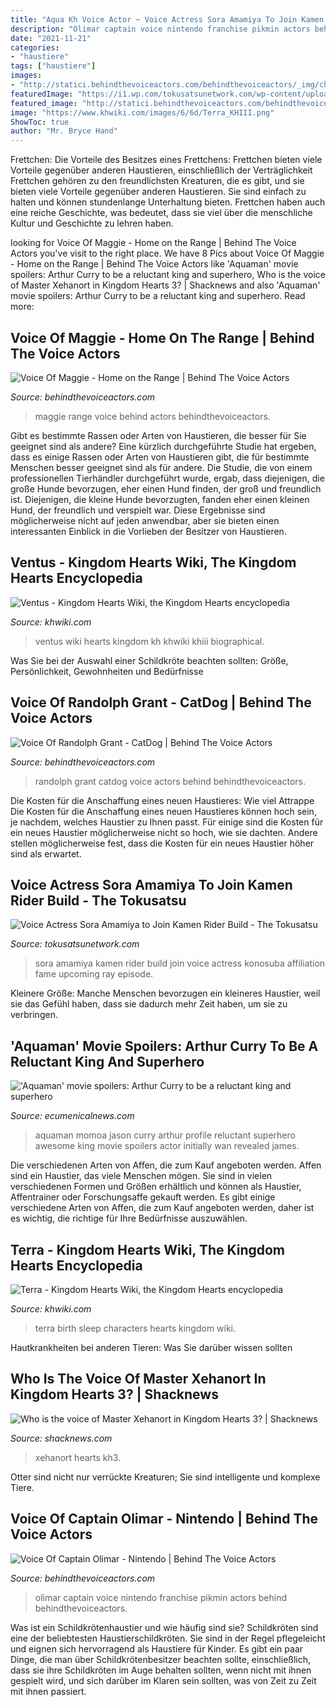 ```yaml
---
title: "Aqua Kh Voice Actor ~ Voice Actress Sora Amamiya To Join Kamen Rider Build"
description: "Olimar captain voice nintendo franchise pikmin actors behind behindthevoiceactors"
date: "2021-11-21"
categories:
- "haustiere"
tags: ["haustiere"]
images:
- "http://statici.behindthevoiceactors.com/behindthevoiceactors/_img/chars/captain-olimar-pikmin-2-8.63.jpg"
featuredImage: "https://i1.wp.com/tokusatsunetwork.com/wp-content/uploads/2018/02/Sora-Amamiya.jpg?resize=801%2C1200"
featured_image: "http://statici.behindthevoiceactors.com/behindthevoiceactors/_img/chars/maggie-home-on-the-range-85.8.jpg"
image: "https://www.khwiki.com/images/6/6d/Terra_KHIII.png"
ShowToc: true
author: "Mr. Bryce Hand"
---
```



Frettchen: Die Vorteile des Besitzes eines Frettchens: Frettchen bieten viele Vorteile gegenüber anderen Haustieren, einschließlich der Verträglichkeit
Frettchen gehören zu den freundlichsten Kreaturen, die es gibt, und sie bieten viele Vorteile gegenüber anderen Haustieren. Sie sind einfach zu halten und können stundenlange Unterhaltung bieten. Frettchen haben auch eine reiche Geschichte, was bedeutet, dass sie viel über die menschliche Kultur und Geschichte zu lehren haben.

	

		
looking for Voice Of Maggie - Home on the Range | Behind The Voice Actors you've visit to the right place. We have 8 Pics about Voice Of Maggie - Home on the Range | Behind The Voice Actors like &#039;Aquaman&#039; movie spoilers: Arthur Curry to be a reluctant king and superhero, Who is the voice of Master Xehanort in Kingdom Hearts 3? | Shacknews and also &#039;Aquaman&#039; movie spoilers: Arthur Curry to be a reluctant king and superhero. Read more:
		
    
## Voice Of Maggie - Home On The Range | Behind The Voice Actors

<img loading=lazy src="http://statici.behindthevoiceactors.com/behindthevoiceactors/_img/chars/maggie-home-on-the-range-85.8.jpg" onerror="this.onerror=null;this.src='https://tse3.mm.bing.net/th?id=OIP.az7E9l6i2vQspBLOnKMKCQAAAA&amp;pid=15.1';" alt="Voice Of Maggie - Home on the Range | Behind The Voice Actors">

_Source: behindthevoiceactors.com_

>maggie range voice behind actors behindthevoiceactors. 

	

Gibt es bestimmte Rassen oder Arten von Haustieren, die besser für Sie geeignet sind als andere?
Eine kürzlich durchgeführte Studie hat ergeben, dass es einige Rassen oder Arten von Haustieren gibt, die für bestimmte Menschen besser geeignet sind als für andere. Die Studie, die von einem professionellen Tierhändler durchgeführt wurde, ergab, dass diejenigen, die große Hunde bevorzugen, eher einen Hund finden, der groß und freundlich ist. Diejenigen, die kleine Hunde bevorzugten, fanden eher einen kleinen Hund, der freundlich und verspielt war. Diese Ergebnisse sind möglicherweise nicht auf jeden anwendbar, aber sie bieten einen interessanten Einblick in die Vorlieben der Besitzer von Haustieren.

    
## Ventus - Kingdom Hearts Wiki, The Kingdom Hearts Encyclopedia

<img loading=lazy src="https://www.khwiki.com/images/f/f0/Ventus_KHIII.png" onerror="this.onerror=null;this.src='https://tse1.mm.bing.net/th?id=OIP.SobR_wbdLjUXpXuYohEcAQHaS8&amp;pid=15.1';" alt="Ventus - Kingdom Hearts Wiki, the Kingdom Hearts encyclopedia">

_Source: khwiki.com_

>ventus wiki hearts kingdom kh khwiki khiii biographical. 

	

Was Sie bei der Auswahl einer Schildkröte beachten sollten: Größe, Persönlichkeit, Gewohnheiten und Bedürfnisse

    
## Voice Of Randolph Grant - CatDog | Behind The Voice Actors

<img loading=lazy src="http://statici.behindthevoiceactors.com/behindthevoiceactors/_img/chars/randolph-grant-catdog-8.88.jpg" onerror="this.onerror=null;this.src='https://tse3.mm.bing.net/th?id=OIP.rdDLMrVUGEvakZ30BJV-_QAAAA&amp;pid=15.1';" alt="Voice Of Randolph Grant - CatDog | Behind The Voice Actors">

_Source: behindthevoiceactors.com_

>randolph grant catdog voice actors behind behindthevoiceactors. 

	

Die Kosten für die Anschaffung eines neuen Haustieres: Wie viel
Attrappe
Die Kosten für die Anschaffung eines neuen Haustieres können hoch sein, je nachdem, welches Haustier zu Ihnen passt. Für einige sind die Kosten für ein neues Haustier möglicherweise nicht so hoch, wie sie dachten. Andere stellen möglicherweise fest, dass die Kosten für ein neues Haustier höher sind als erwartet.

    
## Voice Actress Sora Amamiya To Join Kamen Rider Build - The Tokusatsu

<img loading=lazy src="https://i1.wp.com/tokusatsunetwork.com/wp-content/uploads/2018/02/Sora-Amamiya.jpg?resize=801%2C1200" onerror="this.onerror=null;this.src='https://tse3.mm.bing.net/th?id=OIP.j5V8xiaPLfeoke8JuTnT_AHaLG&amp;pid=15.1';" alt="Voice Actress Sora Amamiya to Join Kamen Rider Build - The Tokusatsu">

_Source: tokusatsunetwork.com_

>sora amamiya kamen rider build join voice actress konosuba affiliation fame upcoming ray episode. 

	

Kleinere Größe: Manche Menschen bevorzugen ein kleineres Haustier, weil sie das Gefühl haben, dass sie dadurch mehr Zeit haben, um sie zu verbringen.

    
## &#039;Aquaman&#039; Movie Spoilers: Arthur Curry To Be A Reluctant King And Superhero

<img loading=lazy src="https://d.ecumenicalnews.com/full/22316/630-0/aquaman.jpg" onerror="this.onerror=null;this.src='https://tse1.mm.bing.net/th?id=OIP.URiaMsHeK4rujSHjWsufrAHaHa&amp;pid=15.1';" alt="&#039;Aquaman&#039; movie spoilers: Arthur Curry to be a reluctant king and superhero">

_Source: ecumenicalnews.com_

>aquaman momoa jason curry arthur profile reluctant superhero awesome king movie spoilers actor initially wan revealed james. 

	

Die verschiedenen Arten von Affen, die zum Kauf angeboten werden.
Affen sind ein Haustier, das viele Menschen mögen. Sie sind in vielen verschiedenen Formen und Größen erhältlich und können als Haustier, Affentrainer oder Forschungsaffe gekauft werden. Es gibt einige verschiedene Arten von Affen, die zum Kauf angeboten werden, daher ist es wichtig, die richtige für Ihre Bedürfnisse auszuwählen.

    
## Terra - Kingdom Hearts Wiki, The Kingdom Hearts Encyclopedia

<img loading=lazy src="https://www.khwiki.com/images/6/6d/Terra_KHIII.png" onerror="this.onerror=null;this.src='https://tse2.mm.bing.net/th?id=OIP.gT4mekv16pqVp0TXwgOcawHaR_&amp;pid=15.1';" alt="Terra - Kingdom Hearts Wiki, the Kingdom Hearts encyclopedia">

_Source: khwiki.com_

>terra birth sleep characters hearts kingdom wiki. 

	

Hautkrankheiten bei anderen Tieren: Was Sie darüber wissen sollten

    
## Who Is The Voice Of Master Xehanort In Kingdom Hearts 3? | Shacknews

<img loading=lazy src="https://d1lss44hh2trtw.cloudfront.net/assets/article/2019/01/30/kh3-master-xehanort_feature.jpg" onerror="this.onerror=null;this.src='https://tse2.mm.bing.net/th?id=OIP.E5D8GJ1LJQCh432NUE44vgHaEK&amp;pid=15.1';" alt="Who is the voice of Master Xehanort in Kingdom Hearts 3? | Shacknews">

_Source: shacknews.com_

>xehanort hearts kh3. 

	

Otter sind nicht nur verrückte Kreaturen; Sie sind intelligente und komplexe Tiere.

    
## Voice Of Captain Olimar - Nintendo | Behind The Voice Actors

<img loading=lazy src="http://statici.behindthevoiceactors.com/behindthevoiceactors/_img/chars/captain-olimar-pikmin-2-8.63.jpg" onerror="this.onerror=null;this.src='https://tse3.mm.bing.net/th?id=OIP.1PNg8k6v1PjZhhdxcIkaHwAAAA&amp;pid=15.1';" alt="Voice Of Captain Olimar - Nintendo | Behind The Voice Actors">

_Source: behindthevoiceactors.com_

>olimar captain voice nintendo franchise pikmin actors behind behindthevoiceactors. 

	

Was ist ein Schildkrötenhaustier und wie häufig sind sie?
Schildkröten sind eine der beliebtesten Haustierschildkröten. Sie sind in der Regel pflegeleicht und eignen sich hervorragend als Haustiere für Kinder. Es gibt ein paar Dinge, die man über Schildkrötenbesitzer beachten sollte, einschließlich, dass sie ihre Schildkröten im Auge behalten sollten, wenn nicht mit ihnen gespielt wird, und sich darüber im Klaren sein sollten, was von Zeit zu Zeit mit ihnen passiert.

